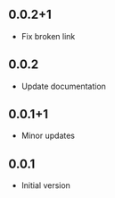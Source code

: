 ## 0.0.2+1

* Fix broken link
## 0.0.2

* Update documentation
## 0.0.1+1

* Minor updates

## 0.0.1

* Initial version
